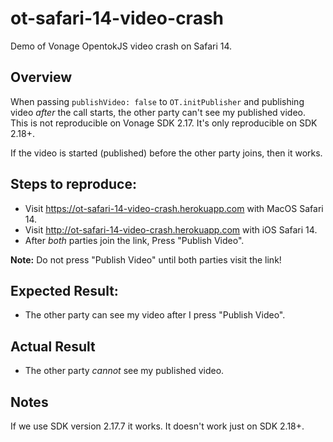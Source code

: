 # ot-safari-14-video-crash

Demo of Vonage OpentokJS video crash on Safari 14.

## Overview

When passing `publishVideo: false` to `OT.initPublisher` and publishing video
*after* the call starts, the other party can't see my published video.
This is not reproducible on Vonage SDK 2.17. It's only reproducible on
SDK 2.18+.

If the video is started (published) before the other party joins, then it works.

## Steps to reproduce:

- Visit https://ot-safari-14-video-crash.herokuapp.com with MacOS Safari 14.
- Visit http://ot-safari-14-video-crash.herokuapp.com with iOS Safari 14.
- After *both* parties join the link, Press "Publish Video".

**Note:** Do not press "Publish Video" until both parties visit the link!

## Expected Result:

- The other party can see my video after I press "Publish Video".

## Actual Result

- The other party *cannot* see my published video.

## Notes

If we use SDK version 2.17.7 it works. It doesn't work just on SDK 2.18+.

